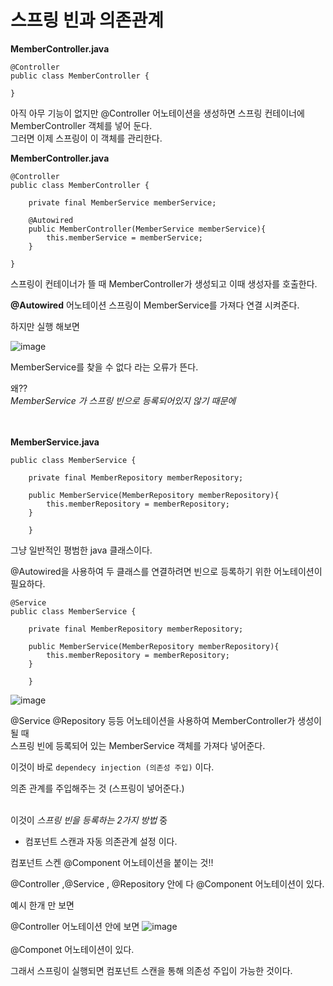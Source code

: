 # 스프링 빈과 의존관계

**MemberController.java**
```
@Controller
public class MemberController {

}
```

아직 아무 기능이 없지만
@Controller 어노테이션을 생성하면
스프링 컨테이너에 MemberController 객체를 넣어 둔다.<br/>
그러면 이제 스프링이 이 객체를 관리한다.


**MemberController.java**
```
@Controller
public class MemberController {

    private final MemberService memberService;

    @Autowired
    public MemberController(MemberService memberService){
        this.memberService = memberService;
    }

}

```

스프링이 컨테이너가 뜰 때 MemberController가 생성되고
이때 생성자를 호출한다.

**@Autowired** 어노테이션
스프링이 MemberService를 가져다 연결 시켜준다.

하지만 실행 해보면

![image](https://user-images.githubusercontent.com/66653324/103364258-a11c4600-4b00-11eb-8525-391e32dff47a.png)


MemberService를 찾을 수 없다 라는 오류가 뜬다.

왜??<br/>
*MemberService 가 스프링 빈으로 등록되어있지 않기 때문에*  <br/><br/><br/>

**MemberService.java**
```
public class MemberService {

    private final MemberRepository memberRepository;

    public MemberService(MemberRepository memberRepository){
        this.memberRepository = memberRepository;
    }
    
    }

```
그냥 일반적인 평범한 java 클래스이다.

@Autowired을 사용하여 두 클래스를 연결하려면
빈으로 등록하기 위한 어노테이션이 필요하다.<br/>

```
@Service
public class MemberService {

    private final MemberRepository memberRepository;

    public MemberService(MemberRepository memberRepository){
        this.memberRepository = memberRepository;
    }
    
    }

```
![image](https://user-images.githubusercontent.com/66653324/103364666-bfcf0c80-4b01-11eb-826b-dafe80d8ef2f.png)

@Service @Repository 등등 어노테이션을 사용하여 MemberController가 생성이 될 때 <br/>
스프링 빈에 등록되어 있는 MemberService 객체를 가져다 넣어준다. <br/>

이것이 바로 `dependecy injection (의존성 주입)` 이다. <br/>

의존 관계를 주입해주는 것 (스프링이 넣어준다.)<br/><br/>

이것이 _스프링 빈을 등록하는 2가지 방법_ 중 
- 컴포넌트 스캔과 자동 의존관계 설정 이다.

컴포넌트 스켄
@Component 어노테이션을 붙이는 것!!

@Controller ,@Service , @Repository 안에 다 @Component 어노테이션이 있다.

예시 한개 만 보면 

@Controller 어노테이션 안에 보면
![image](https://user-images.githubusercontent.com/66653324/103365554-ad55d280-4b03-11eb-8fa1-987a7c209066.png)<br/><br/>
@Componet 어노테이션이 있다.

그래서 스프링이 실행되면 컴포넌트 스캔을 통해 의존성 주입이 가능한 것이다.



